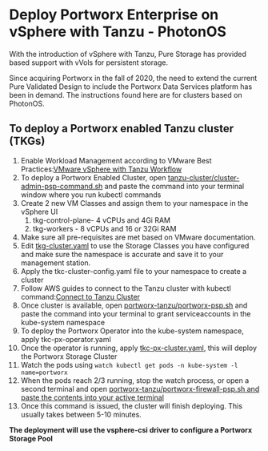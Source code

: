 # Deploy Portworx Enterprise on vSphere with Tanzu - PhotonOS

With the introduction of vSphere with Tanzu, Pure Storage has provided based support with vVols for persistent storage.

Since acquiring Portworx in the fall of 2020, the need to extend the current Pure Validated Design to include the Portworx Data Services platform has been in demand. The instructions found here are for clusters based on PhotonOS.

## To deploy a Portworx enabled Tanzu cluster (TKGs)
1. Enable Workload Management according to VMware Best Practices:[VMware vSphere with Tanzu Workflow](https://docs.vmware.com/en/VMware-vSphere/7.0/vmware-vsphere-with-tanzu/GUID-3040E41B-8A54-4D23-8796-A123E7CAE3BA.html)
2. To deploy a Portworx Enabled Cluster, open [tanzu-cluster/cluster-admin-psp-command.sh](https://github.com/cjkennedy1972/px-azurearc-dataservices/blob/master/tanzu-cluster/cluster-admin-psp-command.sh) and paste the command into your terminal window where you run kubectl commands
3. Create 2 new VM Classes and assign them to your namespace in the vSphere UI
   1. tkg-control-plane- 4 vCPUs and 4Gi RAM
   2. tkg-workers - 8 vCPUs and 16 or 32Gi RAM
4. Make sure all pre-requisites are met based on VMware documentation.
5. Edit [tkg-cluster.yaml](https://raw.githubusercontent.com/cjkennedy1972/px-azurearc-dataservices/master/tanzu-cluster/tkc-cluster-conf.yaml) to use the Storage Classes you have configured and make sure the namespace is accurate and save it to your management station.
6. Apply the tkc-cluster-config.yaml file to your namespace to create a cluster
7. Follow AWS guides to connect to the Tanzu cluster with kubectl command:[Connect to Tanzu Cluster](https://docs.vmware.com/en/VMware-vSphere/7.0/vmware-vsphere-with-tanzu/GUID-AA3CA6DC-D4EE-47C3-94D9-53D680E43B60.html)
8. Once cluster is available, open [portworx-tanzu/portworx-psp.sh](https://github.com/cjkennedy1972/px-azurearc-dataservices/tree/master/portworx-tanzu/portworx-psp.sh) and paste the command into your terminal to grant serviceaccounts in the kube-system namespace
9. To deploy the Portworx Operator into the kube-system namespace, apply tkc-px-operator.yaml
10. Once the operator is running, apply [tkc-px-cluster.yaml](https://raw.githubusercontent.com/cjkennedy1972/px-azurearc-dataservices/master/portworx-tanzu/tkc-px-cluster.yaml), this will deploy the Portworx Storage Cluster
11. Watch the pods using `watch kubectl get pods -n kube-system -l name=portworx`
12. When the pods reach 2/3 running, stop the watch process, or open a second terminal and open [portworx-tanzu/portworx-firewall-psp.sh and paste the contents into your active terminal](https://github.com/cjkennedy1972/px-azurearc-dataservices/blob/master/portworx-tanzu/portworx-firewall-psp.sh)
13. Once this command is issued, the cluster will finish deploying. This usually takes between 5-10 minutes.

**The deployment will use the vsphere-csi driver to configure a Portworx Storage Pool**
